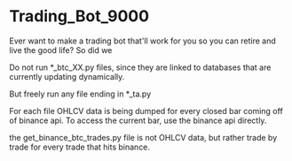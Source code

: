 # Trading_Bot_9000
Ever want to make a trading bot that'll work for you so you can retire and live the good life? So did we

Do not run *_btc_XX.py files, since they are linked to databases that are currently updating dynamically.

But freely run any file ending in *_ta.py 

For each file OHLCV data is being dumped for every closed bar coming off of binance api.  To access the current bar, use the binance api directly.

the get_binance_btc_trades.py file is not OHLCV data, but rather trade by trade for every trade that hits binance.

